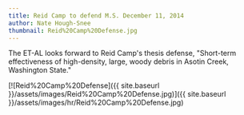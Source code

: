 ```yaml
---
title: Reid Camp to defend M.S. December 11, 2014
author: Nate Hough-Snee
thumbnail: Reid%20Camp%20Defense.jpg
---
```


The ET-AL looks forward to Reid Camp's thesis defense, "Short-term effectiveness of high-density, large, woody debris in Asotin Creek, Washington State."

[![Reid%20Camp%20Defense]({{ site.baseurl }}/assets/images/Reid%20Camp%20Defense.jpg)]({{ site.baseurl }}/assets/images/hr/Reid%20Camp%20Defense.jpg)


